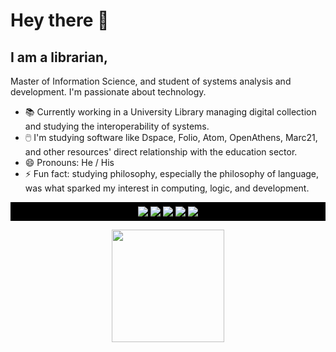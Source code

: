 # Hey there 👋
## I am a librarian, 

Master of Information Science, and student of systems analysis and development. I'm passionate about technology.

<div id=text>
<ul>
  <li> 📚 Currently working in a University Library managing digital collection and studying the interoperability of systems.<br>
  <li> 🖱️ I'm studying software like Dspace, Folio, Atom, OpenAthens, Marc21, and other resources' direct relationship with the education sector.<br>
  <li> 😄 Pronouns: He / His<br>
  <li> ⚡ Fun fact: studying philosophy, especially the philosophy of language, was what sparked my interest in computing, logic, and development. <br>
<ul>
</div>
<div id=languages> 
<ul style="list-style-type:none; display:flex; justify-content:center; padding:5px; background-color:black">
<img style="padding:2px;" src=https://img.shields.io/badge/HTML5-E34F26?style=for-the-badge&logo=html5&logoColor=white>
<img style="padding:2px;" src=https://img.shields.io/badge/CSS3-1572B6?style=for-the-badge&logo=css3&logoColor=white>
<img style="padding:2px;" src=https://img.shields.io/badge/JavaScript-F7DF1E?style=for-the-badge&logo=javascript&logoColor=black>
<img style="padding:2px;" src=https://img.shields.io/badge/HTML5-E34F26?style=for-the-badge&logo=html5&logoColor=white>
<img style="padding:2px;" src=https://img.shields.io/badge/Java-ED8B00?style=for-the-badge&logo=java&logoColor=white>
</ul></div>
<div id=container style="display:flex; justify-content:center; ">
  <img height=180px src="https://github-readme-stats.vercel.app/api?username=Escowolf&show_icons=true&theme=dark">
<div>

